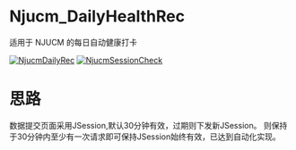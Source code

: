 # Njucm_DailyHealthRec
适用于 NJUCM 的每日自动健康打卡

[![NjucmDailyRec](https://github.com/inokoe/Njucm_DailyHealthRec/actions/workflows/NjucmDailyRec.yml/badge.svg)](https://github.com/inokoe/Njucm_DailyHealthRec/actions/workflows/NjucmDailyRec.yml)
[![NjucmSessionCheck](https://github.com/inokoe/Njucm_DailyHealthRec/actions/workflows/NjucmSessionCheck.yml/badge.svg)](https://github.com/inokoe/Njucm_DailyHealthRec/actions/workflows/NjucmSessionCheck.yml)

# 思路
数据提交页面采用JSession,默认30分钟有效，过期则下发新JSession。
则保持于30分钟内至少有一次请求即可保持JSession始终有效，已达到自动化实现。
